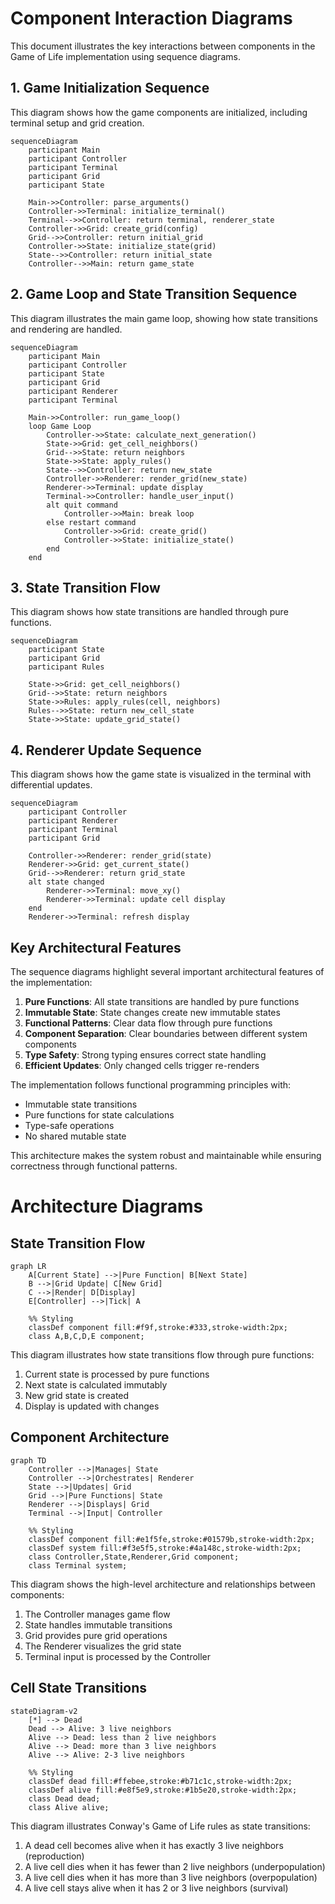 # Component Interaction Diagrams

This document illustrates the key interactions between components in the Game of Life implementation using sequence diagrams.

## 1. Game Initialization Sequence

This diagram shows how the game components are initialized, including terminal setup and grid creation.

```mermaid
sequenceDiagram
    participant Main
    participant Controller
    participant Terminal
    participant Grid
    participant State
    
    Main->>Controller: parse_arguments()
    Controller->>Terminal: initialize_terminal()
    Terminal-->>Controller: return terminal, renderer_state
    Controller->>Grid: create_grid(config)
    Grid-->>Controller: return initial_grid
    Controller->>State: initialize_state(grid)
    State-->>Controller: return initial_state
    Controller-->>Main: return game_state
```

## 2. Game Loop and State Transition Sequence

This diagram illustrates the main game loop, showing how state transitions and rendering are handled.

```mermaid
sequenceDiagram
    participant Main
    participant Controller
    participant State
    participant Grid
    participant Renderer
    participant Terminal
    
    Main->>Controller: run_game_loop()
    loop Game Loop
        Controller->>State: calculate_next_generation()
        State->>Grid: get_cell_neighbors()
        Grid-->>State: return neighbors
        State->>State: apply_rules()
        State-->>Controller: return new_state
        Controller->>Renderer: render_grid(new_state)
        Renderer->>Terminal: update display
        Terminal->>Controller: handle_user_input()
        alt quit command
            Controller->>Main: break loop
        else restart command
            Controller->>Grid: create_grid()
            Controller->>State: initialize_state()
        end
    end
```

## 3. State Transition Flow

This diagram shows how state transitions are handled through pure functions.

```mermaid
sequenceDiagram
    participant State
    participant Grid
    participant Rules
    
    State->>Grid: get_cell_neighbors()
    Grid-->>State: return neighbors
    State->>Rules: apply_rules(cell, neighbors)
    Rules-->>State: return new_cell_state
    State->>State: update_grid_state()
```

## 4. Renderer Update Sequence

This diagram shows how the game state is visualized in the terminal with differential updates.

```mermaid
sequenceDiagram
    participant Controller
    participant Renderer
    participant Terminal
    participant Grid
    
    Controller->>Renderer: render_grid(state)
    Renderer->>Grid: get_current_state()
    Grid-->>Renderer: return grid_state
    alt state changed
        Renderer->>Terminal: move_xy()
        Renderer->>Terminal: update cell display
    end
    Renderer->>Terminal: refresh display
```

## Key Architectural Features

The sequence diagrams highlight several important architectural features of the implementation:

1. **Pure Functions**: All state transitions are handled by pure functions
2. **Immutable State**: State changes create new immutable states
3. **Functional Patterns**: Clear data flow through pure functions
4. **Component Separation**: Clear boundaries between different system components
5. **Type Safety**: Strong typing ensures correct state handling
6. **Efficient Updates**: Only changed cells trigger re-renders

The implementation follows functional programming principles with:

- Immutable state transitions
- Pure functions for state calculations
- Type-safe operations
- No shared mutable state

This architecture makes the system robust and maintainable while ensuring correctness through functional patterns.

# Architecture Diagrams

## State Transition Flow

```mermaid
graph LR
    A[Current State] -->|Pure Function| B[Next State]
    B -->|Grid Update| C[New Grid]
    C -->|Render| D[Display]
    E[Controller] -->|Tick| A

    %% Styling
    classDef component fill:#f9f,stroke:#333,stroke-width:2px;
    class A,B,C,D,E component;
```

This diagram illustrates how state transitions flow through pure functions:

1. Current state is processed by pure functions
2. Next state is calculated immutably
3. New grid state is created
4. Display is updated with changes

## Component Architecture

```mermaid
graph TD
    Controller -->|Manages| State
    Controller -->|Orchestrates| Renderer
    State -->|Updates| Grid
    Grid -->|Pure Functions| State
    Renderer -->|Displays| Grid
    Terminal -->|Input| Controller

    %% Styling
    classDef component fill:#e1f5fe,stroke:#01579b,stroke-width:2px;
    classDef system fill:#f3e5f5,stroke:#4a148c,stroke-width:2px;
    class Controller,State,Renderer,Grid component;
    class Terminal system;
```

This diagram shows the high-level architecture and relationships between components:

1. The Controller manages game flow
2. State handles immutable transitions
3. Grid provides pure grid operations
4. The Renderer visualizes the grid state
5. Terminal input is processed by the Controller

## Cell State Transitions

```mermaid
stateDiagram-v2
    [*] --> Dead
    Dead --> Alive: 3 live neighbors
    Alive --> Dead: less than 2 live neighbors
    Alive --> Dead: more than 3 live neighbors
    Alive --> Alive: 2-3 live neighbors

    %% Styling
    classDef dead fill:#ffebee,stroke:#b71c1c,stroke-width:2px;
    classDef alive fill:#e8f5e9,stroke:#1b5e20,stroke-width:2px;
    class Dead dead;
    class Alive alive;
```

This diagram illustrates Conway's Game of Life rules as state transitions:

1. A dead cell becomes alive when it has exactly 3 live neighbors (reproduction)
2. A live cell dies when it has fewer than 2 live neighbors (underpopulation)
3. A live cell dies when it has more than 3 live neighbors (overpopulation)
4. A live cell stays alive when it has 2 or 3 live neighbors (survival)
